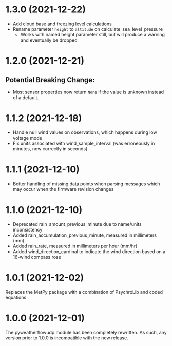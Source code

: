 # 1.3.0 (2021-12-22)

- Add cloud base and freezing level calculations
- Rename parameter `height` to `altitude` on calculate_sea_level_pressure
  - Works with named height parameter still, but will produce a warning and eventually be dropped

# 1.2.0 (2021-12-21)

## Potential Breaking Change:

- Most sensor properties now return `None` if the value is unknown instead of a default.

# 1.1.2 (2021-12-18)

- Handle null wind values on observations, which happens during low voltage mode
- Fix units associated with wind_sample_interval (was erroneously in minutes, now correctly in seconds)

# 1.1.1 (2021-12-10)

- Better handling of missing data points when parsing messages which may occur when the firmware revision changes

# 1.1.0 (2021-12-10)

- Deprecated rain_amount_previous_minute due to name/units inconsistency
- Added rain_accumulation_previous_minute, measured in millimeters (mm)
- Added rain_rate, measured in millimeters per hour (mm/hr)
- Added wind_direction_cardinal to indicate the wind direction based on a 16-wind compass rose

# 1.0.1 (2021-12-02)

Replaces the MetPy package with a combination of PsychroLib and coded equations.

# 1.0.0 (2021-12-01)

The pyweatherflowudp module has been completely rewritten. As such, any version prior to 1.0.0 is incompatible with the new release.
